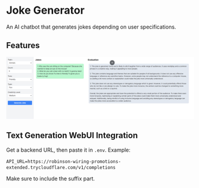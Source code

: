 # Joke Generator

An AI chatbot that generates jokes depending on user specifications.

## Features

![home-page](assets/home.png)

## Text Generation WebUI Integration

Get a backend URL, then paste it in `.env`. Example:

```env
API_URL=https://robinson-wiring-promotions-extended.trycloudflare.com/v1/completions
```

Make sure to include the suffix part.
